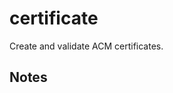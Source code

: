 # certificate

Create and validate ACM certificates.

## Notes

<!-- BEGINNING OF PRE-COMMIT-TERRAFORM DOCS HOOK -->

<!-- END OF PRE-COMMIT-TERRAFORM DOCS HOOK -->
